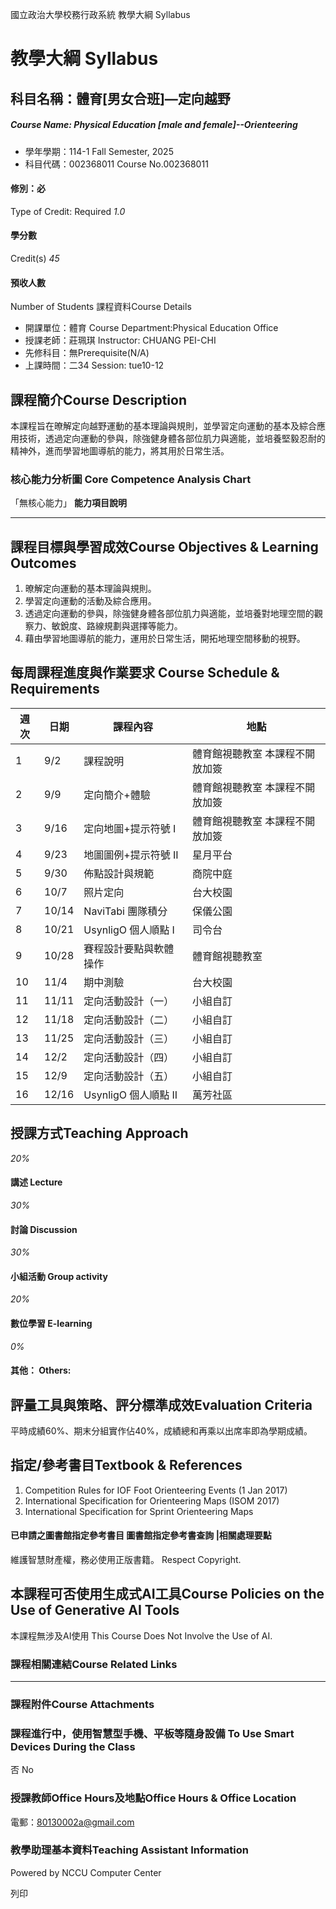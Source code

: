 國立政治大學校務行政系統 教學大綱 Syllabus
# 教學大綱 Syllabus
##  科目名稱：體育[男女合班]—定向越野
#####  Course Name: Physical Education [male and female]--Orienteering
  * 學年學期：114-1 Fall Semester, 2025 
  * 科目代碼：002368011 Course No.002368011


#### 修別：必
Type of Credit: Required 
_1.0_
#### 學分數
Credit(s)
_45_
#### 預收人數
Number of Students
課程資料Course Details
  * 開課單位：體育 Course Department:Physical Education Office 
  * 授課老師：莊珮琪 Instructor: CHUANG PEI-CHI 
  * 先修科目：無Prerequisite(N/A)
  * 上課時間：二34 Session: tue10-12


##  課程簡介Course Description
本課程旨在暸解定向越野運動的基本理論與規則，並學習定向運動的基本及綜合應用技術，透過定向運動的參與，除強健身體各部位肌力與適能，並培養堅毅忍耐的精神外，進而學習地圖導航的能力，將其用於日常生活。
###  核心能力分析圖 Core Competence Analysis Chart
「無核心能力」 
**能力項目說明**
* * *
##  課程目標與學習成效Course Objectives & Learning Outcomes 
1. 暸解定向運動的基本理論與規則。
2. 學習定向運動的活動及綜合應用。
3. 透過定向運動的參與，除強健身體各部位肌力與適能，並培養對地理空間的觀察力、敏銳度、路線規劃與選擇等能力。
4. 藉由學習地圖導航的能力，運用於日常生活，開拓地理空間移動的視野。
##  每周課程進度與作業要求 Course Schedule & Requirements
週次 |  日期 |  課程內容 |  地點  
---|---|---|---  
1 |  9/2 |  課程說明 |  體育館視聽教室 本課程不開放加簽  
2 |  9/9 |  定向簡介+體驗 |  體育館視聽教室 本課程不開放加簽  
3 |  9/16 |  定向地圖+提示符號 I |  體育館視聽教室 本課程不開放加簽  
4 |  9/23 |  地圖圖例+提示符號 II |  星月平台  
5 |  9/30 |  佈點設計與規範 |  商院中庭  
6 |  10/7 |  照片定向 |  台大校園  
7 |  10/14 |  NaviTabi 團隊積分 |  保儀公園  
8 |  10/21 |  UsynligO 個人順點 I |  司令台  
9 |  10/28 |  賽程設計要點與軟體操作 |  體育館視聽教室  
10 |  11/4 |  期中測驗 |  台大校園  
11 |  11/11 |  定向活動設計（一） |  小組自訂  
12 |  11/18 |  定向活動設計（二） |  小組自訂  
13 |  11/25 |  定向活動設計（三） |  小組自訂  
14 |  12/2 |  定向活動設計（四） |  小組自訂  
15 |  12/9 |  定向活動設計（五） |  小組自訂  
16 |  12/16 |  UsynligO 個人順點 II |  萬芳社區  
##  授課方式Teaching Approach
_20%_
####  講述 Lecture
_30%_
####  討論 Discussion
_30%_
####  小組活動 Group activity
_20%_
####  數位學習 E-learning
_0%_
####  其他： Others:
##  評量工具與策略、評分標準成效Evaluation Criteria
平時成績60%、期末分組實作佔40%，成績總和再乘以出席率即為學期成績。
##  指定/參考書目Textbook & References
  1. Competition Rules for IOF Foot Orienteering Events (1 Jan 2017)
  2. International Specification for Orienteering Maps (ISOM 2017)
  3. International Specification for Sprint Orienteering Maps


####  已申請之圖書館指定參考書目  圖書館指定參考書查詢 |相關處理要點
維護智慧財產權，務必使用正版書籍。 Respect Copyright.
##  本課程可否使用生成式AI工具Course Policies on the Use of Generative AI Tools
本課程無涉及AI使用 This Course Does Not Involve the Use of AI.
###  課程相關連結Course Related Links
* * *
###  課程附件Course Attachments
###  課程進行中，使用智慧型手機、平板等隨身設備 To Use Smart Devices During the Class
否  No
###  授課教師Office Hours及地點Office Hours & Office Location
電郵：80130002a@gmail.com
###  教學助理基本資料Teaching Assistant Information
Powered by NCCU Computer Center
  
列印
